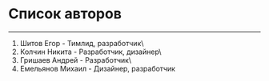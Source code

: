 # Список авторов
---
1. Шитов Егор - Тимлид, разработчик\
2. Колчин Никита - Разработчик, дизайнер\
3. Гришаев Андрей - Разработчик\
4. Емельянов Михаил - Дизайнер, разработчик
